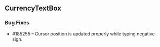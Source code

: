 ## CurrencyTextBox

### Bug Fixes

* \#185255 – Cursor position is updated properly while typing negative sign.